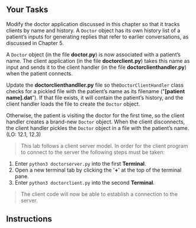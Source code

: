 <!-- manual -->

## Your Tasks

Modify the doctor application discussed in this chapter so that it tracks clients by name and history. A `Doctor` object has its own history list of a patient’s inputs for
generating replies that refer to earlier conversations, as discussed in Chapter 5.

A `Doctor` object (in the file **doctor.py**) is now associated with a patient’s name. The client application (in the file **doctorclient.py**) takes this name as input and sends it to the client handler (in the file **doctorclienthandler.py**) when the patient connects.

Update the **doctorclienthandller.py** file so the`DoctorClientHandler` class checks for a pickled file with the patient’s name as its filename ("**[patient name].dat**”). If that file exists, it will contain the patient’s history, and the client handler loads the file to create the `Doctor` object.

Otherwise, the patient is visiting the doctor for the first time, so the client handler creates a brand-new `Doctor` object. When the client disconnects, the client handler pickles the `Doctor` object in a file with the patient’s name. (LO: 12.1, 12.3)

> This lab follows a client server model. In order for the client program to connect to the server the following steps must be taken:

1. Enter `python3 doctorserver.py` into the first **Terminal**.
2. Open a new terminal tab by clicking the '**+**' at the top of the terminal pane.
3. Enter `python3 doctorclient.py` into the second **Terminal**.

> The client code will now be able to establish a connection to the server.

## Instructions
